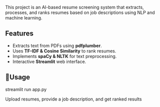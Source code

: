 This project is an AI-based resume screening system that extracts, processes, and ranks resumes based on job descriptions using NLP and machine learning.

##  Features
- Extracts text from PDFs using **pdfplumber**.
- Uses **TF-IDF & Cosine Similarity** to rank resumes.
- Implements **spaCy & NLTK** for text preprocessing.
- Interactive **Streamlit** web interface.

## 🚀Usage
streamlit run app.py

Upload resumes, provide a job description, and get ranked results
